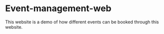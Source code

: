 # Event-management-web
This website is a demo of how different events can be booked through this website.
